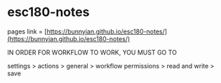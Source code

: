 # esc180-notes

pages link = [https://bunnyian.github.io/esc180-notes/](https://bunnyian.github.io/esc180-notes/)

IN ORDER FOR WORKFLOW TO WORK, YOU MUST GO TO

settings > actions > general > workflow permissions > read and write > save
